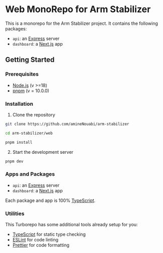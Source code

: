# Web MonoRepo for Arm Stabilizer

This is a monorepo for the Arm Stabilizer project. It contains the following packages:

- `api`: an [Express](https://expressjs.com/) server
- `dashboard`: a [Next.js](https://nextjs.org/) app

## Getting Started

### Prerequisites

- [Node.js](https://nodejs.org/en/) (v >=18)
- [pnpm](https://pnpm.io/) (v = 10.0.0)

### Installation

1. Clone the repository

```bash
git clone https://github.com/amineNouabi/arm-stabilizer

cd arm-stabilizer/web

pnpm install
```

2. Start the development server

```bash
pnpm dev
```

### Apps and Packages

- `api`: an [Express](https://expressjs.com/) server
- `dashboard`: a [Next.js](https://nextjs.org/) app

Each package and app is 100% [TypeScript](https://www.typescriptlang.org/).

### Utilities

This Turborepo has some additional tools already setup for you:

- [TypeScript](https://www.typescriptlang.org/) for static type checking
- [ESLint](https://eslint.org/) for code linting
- [Prettier](https://prettier.io) for code formatting
